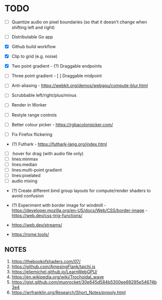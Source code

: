 # TODO

- [ ] Quantize audio on pixel boundaries (so that it doesn't change when shifting left and right)
- [ ] Distributable Go app

- [x] Github build workflow
- [x] Clip to grid (e.g. noise)
- [x] Two point gradient
      - (?) Draggable endpoints
- [ ] Three point gradient
      - [ ] Draggable midpoint
- [ ] Anti-aliasing
      - https://webkit.org/demos/webgpu/compute-blur.html

- [ ] Scrubbable left/right/plus/minus
- [ ] Render in Worker
- [ ] Restyle range controls       
- [ ] Better colour picker
      - https://rgbacolorpicker.com/
- [ ] Fix Firefox flickering
- (?) Futhark
      - https://futhark-lang.org/index.html
      
- [ ] :hover for drag (with audio file only)
- [ ] lines:minmax
- [ ] lines:median
- [ ] lines:multi-point gradient
- [ ] lines:pixelated
- [ ] audio mixing

- (?) Create different bind group layouts for compute/render shaders to avoid confusion
- (?) Experiment with border image for windmill
      - https://developer.mozilla.org/en-US/docs/Web/CSS/border-image
      - https://web.dev/css-trig-functions/

- https://web.dev/streams/
- https://rome.tools/

## NOTES

1. https://thebookofshaders.com/07/
2. https://github.com/AmesingFlank/taichi.js
3. https://eliemichel.github.io/LearnWebGPU/
4. https://en.wikipedia.org/wiki/Trochoidal_wave
5. https://gist.github.com/munrocket/30e645d584b5300ee69295e54674b3e4
6. https://wrfranklin.org/Research/Short_Notes/pnpoly.html